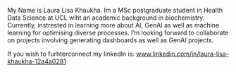 My Name is Laura Lisa Khaukha. Im a MSc postgraduate student in Health Data Science at UCL wiht an academic background in biochemistry. 
Currently, instrested in learning more about AI, GenAI as well as machine learning for optimising diverse processes. 
I’m looking forward to collaborate on projects involving generating dashboards as well as GenAI projects.

If you wish to furhterconnect my linkedIn is: www.linkedin.com/in/laura-lisa-khaukha-12a4a0281

<!---
laurakhaukha/laurakhaukha is a ✨ special ✨ repository because its `README.md` (this file) appears on your GitHub profile.
You can click the Preview link to take a look at your changes.
--->
